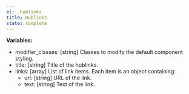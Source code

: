 ```yaml
---
el: .hublinks
title: Hublinks
state: complete
---
```


__Variables:__
* modifier_classes: [string] Classes to modify the default component styling.
* title: [string] Title of the hublinks.
* links: [array] List of link items. Each item is an object containing:
  * url: [string] URL of the link.
  * text: [string] Text of the link.
